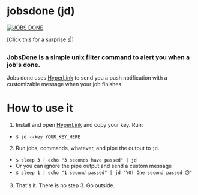 # jobsdone (jd)

[![JOBS DONE](https://img.youtube.com/vi/5r06heQ5HsI/0.jpg)](https://www.youtube.com/watch?v=5r06heQ5HsI)

[Click this for a surprise ☝️]

### JobsDone is a simple unix filter command to alert you when a job's done.

Jobs done uses [HyperLink](https://apps.apple.com/us/app/hyperlink-push-enabled-links/id1480418373) to send you a push notification with a customizable message when your job finishes.

# How to use it
 1. Install and open [HyperLink](https://apps.apple.com/us/app/hyperlink-push-enabled-links/id1480418373) and copy your key. Run:
  * ```$ jd --key YOUR_KEY_HERE```

 2. Run jobs, commands, whatever, and pipe the output to `jd`.
  * ```$ sleep 3 | echo "3 seconds have passed" | jd```
  * Or you can ignore the pipe output and send a custom message
  * ```$ sleep 1 | echo "1 second passed" | jd "YO! One second passed ⏱️"```

 3. That's it. There is no step 3. Go outside.

 